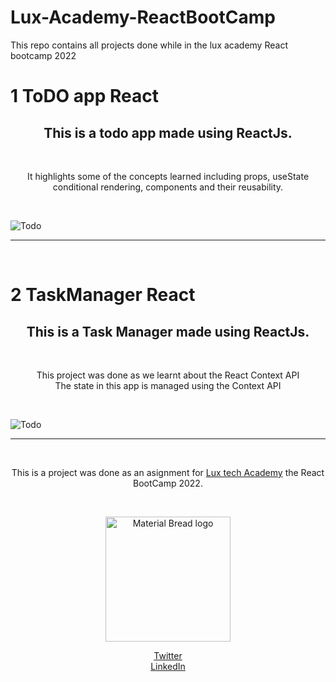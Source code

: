 # Lux-Academy-ReactBootCamp
This repo contains all projects done while in the lux academy React bootcamp 2022

# 1 ToDO app React
<h2 align="center">This is a <b>todo app</b> made using <b>ReactJs</b>.</h2><br>
<p align="center">
It highlights some of the concepts learned including props, useState <br>
 conditional rendering, components and their reusability.
</p> <br>

![Todo](public/Screenshot%20.png)

---
<br>

# 2 TaskManager React

<h2 align="center">This is a <b>Task Manager</b> made using <b>ReactJs</b>.</h2><br>
<p align="center">
This project was done as we  learnt about the React Context API <br>
The state in this app is managed using the Context API
</p> <br>

![Todo](public/Screenshot%20.png)

---
<br>
<p align="center">
This is a project was done as an asignment for <a href="https://dev.to/luxacademy">Lux tech Academy</a> the React BootCamp 2022.
</p>
<br>
<p align="center">
    <img width="200" src="https://res.cloudinary.com/practicaldev/image/fetch/s--wdLuzcFi--/c_fill,f_auto,fl_progressive,h_320,q_auto,w_320/https://dev-to-uploads.s3.amazonaws.com/uploads/organization/profile_image/4798/a10ada3b-9de5-4b51-bcca-ebf43860fec0.jpeg" alt="Material Bread logo">
    <div align="center">
    <a href="https://twitter.com/lux_academy">Twitter</a> <br>
    <a href="https://www.linkedin.com/company/lux-tech-academy/?originalSubdomain=ke">LinkedIn</a>
    </div>

</p>
